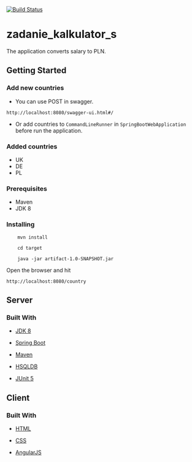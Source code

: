 [![Build Status](https://travis-ci.org/Mikbac/zadanie_kalkulator_s.svg?branch=master)](https://travis-ci.org/Mikbac/zadanie_kalkulator_s)

# zadanie_kalkulator_s

The application converts salary to PLN.

## Getting Started

### Add new countries

* You can use POST in swagger.

```
http://localhost:8080/swagger-ui.html#/
```

* Or add countries to `CommandLineRunner` in `SpringBootWebApplication` before run the application.

### Added countries

* UK
* DE
* PL


### Prerequisites

* Maven
* JDK 8


### Installing
```
    mvn install
```
```
    cd target
```
```    
    java -jar artifact-1.0-SNAPSHOT.jar
```

Open the browser and hit 
```
http://localhost:8080/country
```

## Server

### Built With

* [JDK 8](https://www.oracle.com/technetwork/java/index.html)

* [Spring Boot](https://spring.io/projects/spring-boot) 

* [Maven](https://maven.apache.org/)

* [HSQLDB](http://hsqldb.org/)

* [JUnit 5](https://junit.org/junit5/)


## Client

### Built With

* [HTML]()

* [CSS]()

* [AngularJS](https://angularjs.org/) 